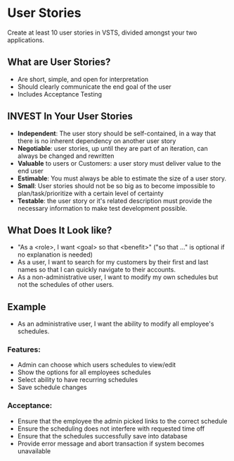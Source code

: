 # User Stories

Create at least 10 user stories in VSTS, 
divided amongst your two applications. 


## What are User Stories?
- Are short, simple, and open for interpretation
- Should clearly communicate the end goal of the user
- Includes Acceptance Testing

## INVEST In Your User Stories
- **Independent**: The user story should be self-contained, in a way that there is no inherent dependency on another user story
- **Negotiable**: user stories, up until they are part of an iteration, can always be changed and rewritten
- **Valuable** to users or Customers: a user story must deliver value to the end user
- **Estimable**: You must always be able to estimate the size of a user story.
- **Small**: User stories should not be so big as to become impossible to plan/task/prioritize  with a certain level of certainty
- **Testable**: the user story or it's related description must provide the necessary information to make test development possible. 

## What Does It Look like?
- "As a \<role>, I want \<goal> so that \<benefit>" ("so that ..." is optional if no explanation is needed)
- As a user, I want to search for my customers by their first and last names so that I can quickly navigate to their accounts.
- As a non-administrative user, I want to modify my own schedules but not the schedules of other users.

## Example
- As an administrative user, I want the ability to modify all employee's schedules.

### Features:
- Admin can choose which users schedules to view/edit
- Show the options for all employees schedules
- Select ability to have recurring schedules
- Save schedule changes

### Acceptance:
- Ensure that the employee the admin picked links to the correct schedule
- Ensure the scheduling does not interfere with requested time off
- Ensure that the schedules successfully save into database
- Provide error message and abort transaction if system becomes unavailable
